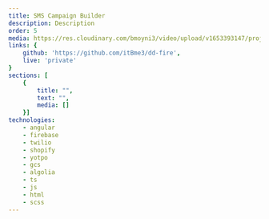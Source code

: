 ```yaml
---
title: SMS Campaign Builder
description: Description
order: 5
media: https://res.cloudinary.com/bmoyni3/video/upload/v1653393147/projects/videos/sms-featured_vpvucw.mp4
links: {
    github: 'https://github.com/itBme3/dd-fire',
    live: 'private'
}
sections: [
    { 
        title: "",
        text: "",
        media: []
    }]
technologies: 
    - angular
    - firebase
    - twilio
    - shopify
    - yotpo
    - gcs
    - algolia
    - ts
    - js
    - html
    - scss
---
```

<project-sections :project="{ sections, technologies, title, description }"></project-sections>
